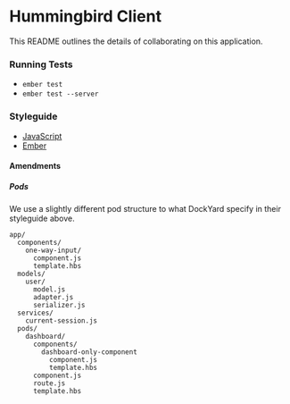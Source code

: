 # Hummingbird Client

This README outlines the details of collaborating on this application.

### Running Tests

* `ember test`
* `ember test --server`

### Styleguide

* [JavaScript](https://github.com/dockyard/styleguides/blob/master/engineering/javascript.md)
* [Ember](https://github.com/dockyard/styleguides/blob/master/engineering/ember.md)

#### Amendments

##### Pods

We use a slightly different pod structure to what DockYard specify in their styleguide above.

```
app/
  components/
    one-way-input/
      component.js
      template.hbs
  models/
    user/
      model.js
      adapter.js
      serializer.js
  services/
    current-session.js
  pods/
    dashboard/
      components/
        dashboard-only-component
          component.js
          template.hbs
      component.js
      route.js
      template.hbs
```
